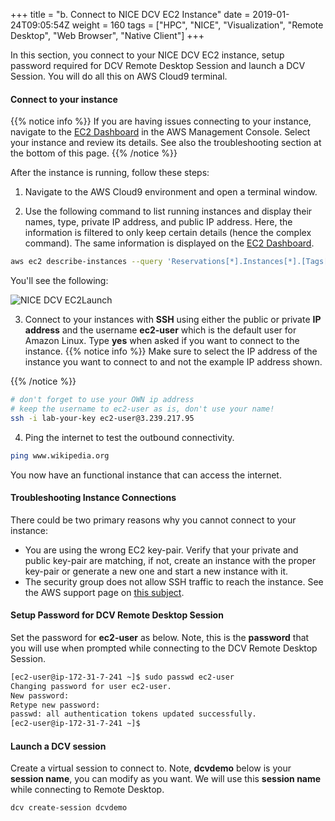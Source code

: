 +++
title = "b. Connect to NICE DCV EC2 Instance"
date = 2019-01-24T09:05:54Z
weight = 160
tags = ["HPC", "NICE", "Visualization", "Remote Desktop", "Web Browser", "Native Client"]
+++

In this section, you connect to your NICE DCV EC2 instance, setup password required for DCV Remote Desktop Session and launch a DCV Session. You will do all this on AWS Cloud9 terminal.

#### Connect to your instance 

{{% notice info %}}
If you are having issues connecting to your instance, navigate to the [EC2 Dashboard](https://console.aws.amazon.com/ec2) in the AWS Management Console. Select your instance and review its details. See also the troubleshooting section at the bottom of this page.
{{% /notice %}}

After the instance is running, follow these steps:

1. Navigate to the AWS Cloud9 environment and open a terminal window.

2. Use the following command to list running instances and display their names, type, private IP address, and public IP address. Here, the information is filtered to only keep certain details (hence the complex command). The same information is displayed on the [EC2 Dashboard](https://console.aws.amazon.com/ec2).

```bash
aws ec2 describe-instances --query 'Reservations[*].Instances[*].[Tags[?Key==`Name`]| [0].Value,InstanceType, PrivateIpAddress, PublicIpAddress]' --filters Name=instance-state-name,Values=running --output table
```

You'll see the following:

![NICE DCV EC2Launch](/images/nice-dcv/ec2_instances.png)

3. Connect to your instances with **SSH** using either the public or private **IP address** and the username **ec2-user** which is the default user for Amazon Linux. Type **yes** when asked if you want to connect to the instance.
{{% notice info %}}
Make sure to select the IP address of the instance you want to connect to and not the example IP address shown.

{{% /notice %}}
```bash
# don't forget to use your OWN ip address
# keep the username to ec2-user as is, don't use your name!
ssh -i lab-your-key ec2-user@3.239.217.95
```

4. Ping the internet to test the outbound connectivity.
```bash
ping www.wikipedia.org
```

You now have an functional instance that can access the internet.

#### Troubleshooting Instance Connections

There could be two primary reasons why you cannot connect to your instance:
- You are using the wrong EC2 key-pair. Verify that your private and public key-pair are matching, if not, create an instance with the proper key-pair or generate a new one and start a new instance with it.
- The security group does not allow SSH traffic to reach the instance. See the AWS support page on [this subject](https://aws.amazon.com/premiumsupport/knowledge-center/ec2-linux-ssh-troubleshooting/).

#### Setup Password for DCV Remote Desktop Session

Set the password for **ec2-user** as below. Note, this is the **password** that you will use when prompted while connecting to the DCV Remote Desktop Session.

```bash
[ec2-user@ip-172-31-7-241 ~]$ sudo passwd ec2-user
Changing password for user ec2-user.
New password:
Retype new password:
passwd: all authentication tokens updated successfully.
[ec2-user@ip-172-31-7-241 ~]$
``` 

#### Launch a DCV session

Create a virtual session to connect to. Note, **dcvdemo** below is your **session name**, you can modify as you want. We will use this **session name** while connecting to Remote Desktop. 

```bash
dcv create-session dcvdemo
```

 

